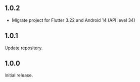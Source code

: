 ## 1.0.2

- Migrate project for Flutter 3.22 and Android 14 (API level 34)

## 1.0.1

Update repository.

## 1.0.0

Initial release.
